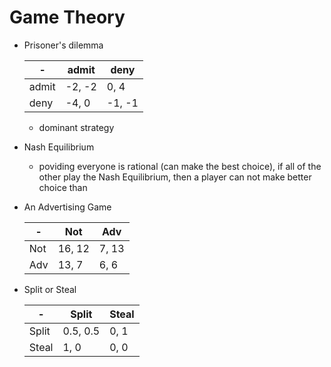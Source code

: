 # Game Theory

+ Prisoner's dilemma

    | - | admit | deny |
    | - | - | - |
    | admit | -2, -2 | 0, 4 |
    | deny | -4, 0 | -1, -1 |

    * dominant strategy
+ Nash Equilibrium
    * poviding everyone is rational (can make the best choice), if all of the other play the Nash Equilibrium, then a player can not make better choice than 
+ An Advertising Game

    | - | Not | Adv |
    | - | - | - |
    | Not | 16, 12 | 7, 13 |
    | Adv | 13, 7 | 6, 6 |

+ Split or Steal

    | - | Split | Steal |
    | - | - | - |
    | Split | 0.5, 0.5 | 0, 1 |
    | Steal | 1, 0 | 0, 0 |